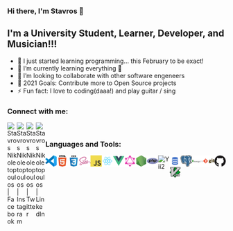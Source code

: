 ### Hi there, I'm Stavros 👋

## I'm a University Student, Learner, Developer, and Musician!!!

- 🔭 I just started learning programming... this February to be exact!
- 🌱 I’m currently learning everything 🤣
- 👯 I’m looking to collaborate with other software engeneers
- 🥅 2021 Goals: Contribute more to Open Source projects
- ⚡ Fun fact: I love to coding(daaa!) and play guitar / sing

### Connect with me:

[<img align="left" title="Stavros Nikoletopoulos | Facebook" alt="Stavros Nikoletopoulos | Facebook" width="22px" src="https://cdn.jsdelivr.net/npm/simple-icons@v3/icons/facebook.svg" />][facebook]
[<img align="left" title="Stavros Nikoletopoulos | Instagram" alt="Stavros Nikoletopoulos | Instagram" width="22px" src="https://cdn.jsdelivr.net/npm/simple-icons@v3/icons/instagram.svg" />][instagram]
[<img align="left" title="Stavros Nikoletopoulos | Twitter" alt="Stavros Nikoletopoulos | Twitter" width="22px" src="https://cdn.jsdelivr.net/npm/simple-icons@v3/icons/twitter.svg" />][twitter]
[<img align="left" title="Stavros Nikoletopoulos | LinkedIn" alt="Stavros Nikoletopoulos | LinkedIn" width="22px" src="https://cdn.jsdelivr.net/npm/simple-icons@v3/icons/linkedin.svg" />][linkedin]

<br />

### Languages and Tools:

<img align="left" alt="Visual Studio Code" width="26px" src="https://raw.githubusercontent.com/github/explore/80688e429a7d4ef2fca1e82350fe8e3517d3494d/topics/visual-studio-code/visual-studio-code.png" />
<img align="left" alt="HTML5" width="26px" src="https://raw.githubusercontent.com/github/explore/80688e429a7d4ef2fca1e82350fe8e3517d3494d/topics/html/html.png" />
<img align="left" alt="CSS3" width="26px" src="https://raw.githubusercontent.com/github/explore/80688e429a7d4ef2fca1e82350fe8e3517d3494d/topics/css/css.png" />
<img align="left" alt="Sass" width="26px" src="https://raw.githubusercontent.com/github/explore/80688e429a7d4ef2fca1e82350fe8e3517d3494d/topics/sass/sass.png" />
<img align="left" alt="JavaScript" width="26px" src="https://raw.githubusercontent.com/github/explore/80688e429a7d4ef2fca1e82350fe8e3517d3494d/topics/javascript/javascript.png" />
<img align="left" alt="React" width="26px" src="https://raw.githubusercontent.com/github/explore/80688e429a7d4ef2fca1e82350fe8e3517d3494d/topics/react/react.png" />
<img align="left" alt="Vue" width="26px" src="https://raw.githubusercontent.com/github/explore/80688e429a7d4ef2fca1e82350fe8e3517d3494d/topics/vue/vue.png" />
<img align="left" alt="GraphQL" width="26px" src="https://raw.githubusercontent.com/github/explore/80688e429a7d4ef2fca1e82350fe8e3517d3494d/topics/graphql/graphql.png" />
<img align="left" alt="Node.js" width="26px" src="https://raw.githubusercontent.com/github/explore/80688e429a7d4ef2fca1e82350fe8e3517d3494d/topics/nodejs/nodejs.png" />
<img align="left" alt="PHP" width="26px" src="https://raw.githubusercontent.com/github/explore/80688e429a7d4ef2fca1e82350fe8e3517d3494d/topics/php/php.png" />
<img align="left" alt="Yii2" width="26px" src="https://avatars0.githubusercontent.com/u/993323" />
<img align="left" alt="SQL" width="26px" src="https://raw.githubusercontent.com/github/explore/80688e429a7d4ef2fca1e82350fe8e3517d3494d/topics/sql/sql.png" />
<img align="left" alt="PostgreSQL" width="26px" src="https://raw.githubusercontent.com/github/explore/80688e429a7d4ef2fca1e82350fe8e3517d3494d/topics/postgresql/postgresql.png" />
<img align="left" alt="MongoDB" width="26px" src="https://raw.githubusercontent.com/github/explore/80688e429a7d4ef2fca1e82350fe8e3517d3494d/topics/mongodb/mongodb.png" />
<img align="left" alt="Git" width="26px" src="https://raw.githubusercontent.com/github/explore/80688e429a7d4ef2fca1e82350fe8e3517d3494d/topics/git/git.png" />
<img align="left" alt="GitHub" width="26px" src="https://raw.githubusercontent.com/github/explore/78df643247d429f6cc873026c0622819ad797942/topics/github/github.png" />
<img align="left" alt="VIM" width="26px" src="https://raw.githubusercontent.com/github/explore/80688e429a7d4ef2fca1e82350fe8e3517d3494d/topics/vim/vim.png" />

<br />
<br />

<!--<details>
  <summary>:zap: GitHub Stats</summary>

  <img align="left" alt="Stavros's GitHub Stats" src="https://github-readme-stats-snikoletopoulos.vercel.app/api?username=snikoletopoulos&show_icons=true&hide_border=true" />

</details> -->

[facebook]: https://facebook.com/Nikero41
[instagram]: http://instagram.com/snikoletopoulos
[twitter]: https://twitter.com/snikoletopoulos
[linkedin]: https://linkedin.com/in/snikoletopoulos
